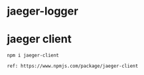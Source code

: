 # jaeger-logger
# jaeger client
 ```
npm i jaeger-client

ref: https://www.npmjs.com/package/jaeger-client
 ```
